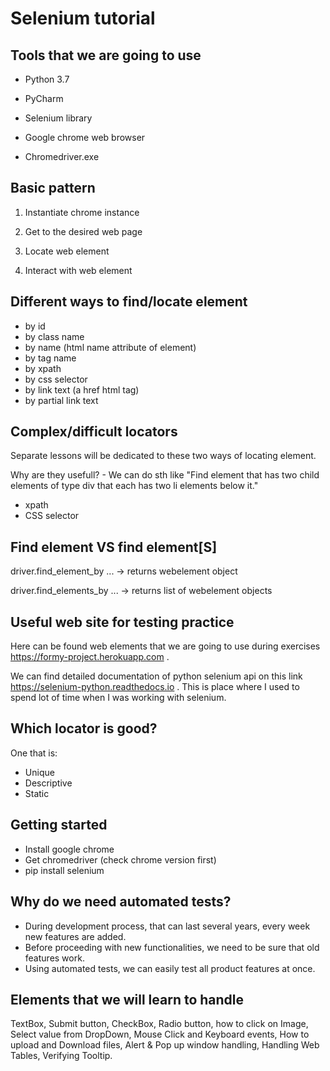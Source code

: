 

# Selenium tutorial




## Tools that we are going to use


- Python 3.7

- PyCharm
- Selenium library
- Google chrome web browser
- Chromedriver.exe

## Basic pattern

1. Instantiate chrome instance

2. Get to the desired web page
3. Locate web element
4. Interact with web element


## Different ways to find/locate element

- by id
- by class name
- by name (html name attribute of element)
- by tag name
- by xpath
- by css selector
- by link text (a href html tag)
- by partial link text

## Complex/difficult locators

Separate lessons will be dedicated to these two ways of locating element.

Why are they usefull? - We can do sth like "Find element that has two 
child elements of type div that each has two li elements below it."

- xpath
- CSS selector


## Find element VS find element[S]

driver.find_element_by ... -> returns webelement object

driver.find_elements_by ... -> returns list of webelement objects


## Useful web site for testing practice

Here can be found web elements that we are 
going to use during exercises <https://formy-project.herokuapp.com> .

We can find detailed documentation of python selenium api on this 
link <https://selenium-python.readthedocs.io> . This is place where 
I used to spend lot of time when I was working with selenium.

## Which locator is good?

One that is:
- Unique
- Descriptive
- Static



## Getting started

- Install google chrome
- Get chromedriver (check chrome version first)
- pip install selenium


## Why do we need automated tests?

- During development process, that can last several years, every week new features are added.
- Before proceeding with new functionalities, we need to be sure that old features work.
- Using automated tests, we can easily test all product features at once.



## Elements that we will learn to handle

TextBox, Submit button, CheckBox, Radio button, how to click on Image,
Select value from DropDown, Mouse Click and Keyboard events,
How to upload and Download files, Alert & Pop up window handling,
Handling Web Tables, Verifying Tooltip.

